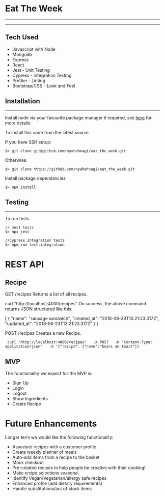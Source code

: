 # Eat The Week

---
___
## Tech Used

- Javascript with Node
- Mongodb
- Express
- React
- Jest - Unit Testing
- Cypress - Integration Testing
- Prettier - Linting
- Bootstrap/CSS - Look and Feel

## Installation

---

Install node via your favourite package manager if required, see [here](https://nodejs.org/en/ "Node") for more details

To install this code from the latest source


If you have SSH setup:
```
$> git clone git@github.com:nyahehnagi/eat_the_week.git
```

Otherwise:

```
$> git clone https://github.com/nyahehnagi/eat_the_week.git

```

Install package dependancies

```
$> npm install
```

## Testing

---

To run tests

```
// Jest tests
$> npx jest

//Cypress Integration tests
$> npm run test:integration

```

# REST API

## Recipe

GET /recipes
Returns a list of all recipes.

curl "http://localhost:4000/recipes"
On success, the above command returns JSON structured like this:

[
  {
    "name": "sausage sandwich",
    "created_at": "2018-06-23T13:21:23.317Z",
    "updated_at": "2018-06-23T13:21:23.317Z"
  }
]

POST /recipes
Creates a new Recipe.

~~~
 curl "http://localhost:4000/recipes"   -X POST   -H "Content-Type: application/json"   -d '{"recipe": {"name":"beans on toast"}}
~~~

## MVP

The functionality we expect for the MVP is:

* Sign Up
* Login
* Logout
* Show Ingredients
* Create Recipe

# Future Enhancements

Longer term we would like the following functionality:

* Associate recipes with a customer profile
* Create weekly planner of meals
* Auto-add items from a recipe to the basket
* Mock checkout
* Pre-created recipes to help people be creative with their cooking!
* Make recipe selections seasonal
* Identify Vegan/Vegetarian/allergy safe recipes
* Enhanced profile (add dietary requirements)
* Handle substitutions/out of stock items
